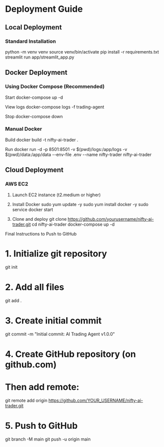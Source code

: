 # Deployment Guide

## Local Deployment

### Standard Installation
python -m venv venv
source venv/bin/activate
pip install -r requirements.txt
streamlit run app/streamlit_app.py

## Docker Deployment

### Using Docker Compose (Recommended)

Start
docker-compose up -d

View logs
docker-compose logs -f trading-agent

Stop
docker-compose down

### Manual Docker
Build
docker build -t nifty-ai-trader .

Run
docker run -d
-p 8501:8501
-v $(pwd)/logs:/app/logs
-v $(pwd)/data:/app/data
--env-file .env
--name nifty-trader
nifty-ai-trader


## Cloud Deployment

### AWS EC2
1. Launch EC2 instance (t2.medium or higher)
2. Install Docker
sudo yum update -y
sudo yum install docker -y
sudo service docker start

3. Clone and deploy
git clone https://github.com/yourusername/nifty-ai-trader.git
cd nifty-ai-trader
docker-compose up -d

Final Instructions to Push to GitHub
# 1. Initialize git repository
git init

# 2. Add all files
git add .

# 3. Create initial commit
git commit -m "Initial commit: AI Trading Agent v1.0.0"

# 4. Create GitHub repository (on github.com)
# Then add remote:
git remote add origin https://github.com/YOUR_USERNAME/nifty-ai-trader.git

# 5. Push to GitHub
git branch -M main
git push -u origin main

